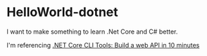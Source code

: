 # HelloWorld-dotnet

I want to make something to learn .Net Core and C# better.

I'm referencing [.NET Core CLI Tools: Build a web API in 10 minutes](https://www.codingnagger.com/2018/01/25/dot-net-core-cli-tools-10-minutes-api/)
